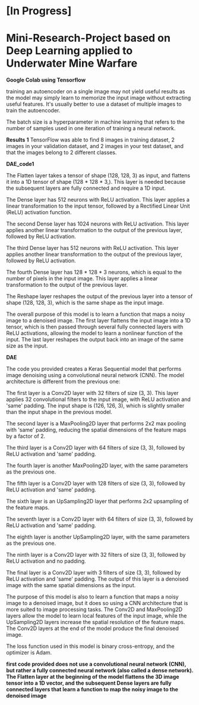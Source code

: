 # [In Progress] 
# Mini-Research-Project based on Deep Learning applied to Underwater Mine Warfare 

**Google Colab using Tensorflow**

training an autoencoder on a single image may not yield useful results as the model may simply learn to memorize the input image without extracting useful features. It's usually better to use a dataset of multiple images to train the autoencoder.

The batch size is a hyperparameter in machine learning that refers to the number of samples used in one iteration of training a neural network. 

**Results**
**1** TensorFlow was able to find 8 images in training dataset, 2 images in your validation dataset, and 2 images in your test dataset, and that the images belong to 2 different classes.

**DAE_code1**

The Flatten layer takes a tensor of shape (128, 128, 3) as input, and flattens it into a 1D tensor of shape (128 * 128 * 3,). This layer is needed because the subsequent layers are fully connected and require a 1D input.

The Dense layer has 512 neurons with ReLU activation. This layer applies a linear transformation to the input tensor, followed by a Rectified Linear Unit (ReLU) activation function.

The second Dense layer has 1024 neurons with ReLU activation. This layer applies another linear transformation to the output of the previous layer, followed by ReLU activation.

The third Dense layer has 512 neurons with ReLU activation. This layer applies another linear transformation to the output of the previous layer, followed by ReLU activation.

The fourth Dense layer has 128 * 128 * 3 neurons, which is equal to the number of pixels in the input image. This layer applies a linear transformation to the output of the previous layer.

The Reshape layer reshapes the output of the previous layer into a tensor of shape (128, 128, 3), which is the same shape as the input image.

The overall purpose of this model is to learn a function that maps a noisy image to a denoised image. The first layer flattens the input image into a 1D tensor, which is then passed through several fully connected layers with ReLU activations, allowing the model to learn a nonlinear function of the input. The last layer reshapes the output back into an image of the same size as the input.

**DAE**

The code you provided creates a Keras Sequential model that performs image denoising using a convolutional neural network (CNN). The model architecture is different from the previous one:

The first layer is a Conv2D layer with 32 filters of size (3, 3). This layer applies 32 convolutional filters to the input image, with ReLU activation and 'same' padding. The input shape is (126, 126, 3), which is slightly smaller than the input shape in the previous model.

The second layer is a MaxPooling2D layer that performs 2x2 max pooling with 'same' padding, reducing the spatial dimensions of the feature maps by a factor of 2.

The third layer is a Conv2D layer with 64 filters of size (3, 3), followed by ReLU activation and 'same' padding.

The fourth layer is another MaxPooling2D layer, with the same parameters as the previous one.

The fifth layer is a Conv2D layer with 128 filters of size (3, 3), followed by ReLU activation and 'same' padding.

The sixth layer is an UpSampling2D layer that performs 2x2 upsampling of the feature maps.

The seventh layer is a Conv2D layer with 64 filters of size (3, 3), followed by ReLU activation and 'same' padding.

The eighth layer is another UpSampling2D layer, with the same parameters as the previous one.

The ninth layer is a Conv2D layer with 32 filters of size (3, 3), followed by ReLU activation and no padding.

The final layer is a Conv2D layer with 3 filters of size (3, 3), followed by ReLU activation and 'same' padding. The output of this layer is a denoised image with the same spatial dimensions as the input.

The purpose of this model is also to learn a function that maps a noisy image to a denoised image, but it does so using a CNN architecture that is more suited to image processing tasks. The Conv2D and MaxPooling2D layers allow the model to learn local features of the input image, while the UpSampling2D layers increase the spatial resolution of the feature maps. The Conv2D layers at the end of the model produce the final denoised image.

The loss function used in this model is binary cross-entropy, and the optimizer is Adam.

**first code provided does not use a convolutional neural network (CNN), but rather a fully connected neural network (also called a dense network). The Flatten layer at the beginning of the model flattens the 3D image tensor into a 1D vector, and the subsequent Dense layers are fully connected layers that learn a function to map the noisy image to the denoised image**
